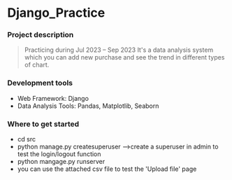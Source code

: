 # Django_Practice

### Project description
> Practicing during Jul 2023 – Sep 2023
> It's a data analysis system which you can add new purchase and see the trend in different types of chart.

### Development tools
* Web Framework: Django
* Data Analysis Tools: Pandas, Matplotlib, Seaborn

### Where to get started
* cd src
* python manage.py createsuperuser -->create a superuser in admin to test the login/logout function
* python mangage.py runserver
* you can use the attached csv file to test the 'Upload file' page
